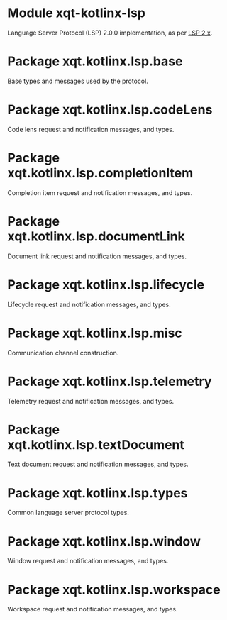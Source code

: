 # Module xqt-kotlinx-lsp
Language Server Protocol (LSP) 2.0.0 implementation, as per
[LSP 2.x](https://github.com/microsoft/language-server-protocol/blob/main/versions/protocol-2-x.md).

# Package xqt.kotlinx.lsp.base
Base types and messages used by the protocol.

# Package xqt.kotlinx.lsp.codeLens
Code lens request and notification messages, and types.

# Package xqt.kotlinx.lsp.completionItem
Completion item request and notification messages, and types.

# Package xqt.kotlinx.lsp.documentLink
Document link request and notification messages, and types.

# Package xqt.kotlinx.lsp.lifecycle
Lifecycle request and notification messages, and types.

# Package xqt.kotlinx.lsp.misc
Communication channel construction.

# Package xqt.kotlinx.lsp.telemetry
Telemetry request and notification messages, and types.

# Package xqt.kotlinx.lsp.textDocument
Text document request and notification messages, and types.

# Package xqt.kotlinx.lsp.types
Common language server protocol types.

# Package xqt.kotlinx.lsp.window
Window request and notification messages, and types.

# Package xqt.kotlinx.lsp.workspace
Workspace request and notification messages, and types.
